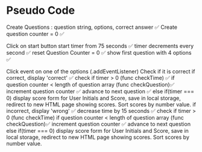 # Pseudo Code

Create Questions : question string, options, correct answer ✅
Create question counter = 0 ✅

Click on start button 
    start timer from 75 seconds ✅
        timer decrements every second ✅
    reset Question Counter = 0 ✅
    show first question with 4 options ✅

Click event on one of the options (.addEventListener)
    Check if it is correct
        if correct, 
            display 'correct' ✅
            check if timer > 0 (func checkTime) ✅
            if question counter < length of question array (func checkQuestion)✅ 
                increment question counter ✅
                advance to next question ✅
            else if(timer === 0)
                display score
                form for User Initials and Score, save in local storage, redirect to new HTML page showing scores. Sort scores by number value.
        if incorrect, 
            display 'wrong' ✅
            decrease time by 15 seconds ✅
            check if timer > 0 (func checkTime) 
            if question counter < length of question array (func checkQuestion)✅
                increment question counter ✅
                advance to next question 
            else if(timer === 0)
                display score
                form for User Initials and Score, save in local storage, redirect to new HTML page showing scores. Sort scores by number value.
